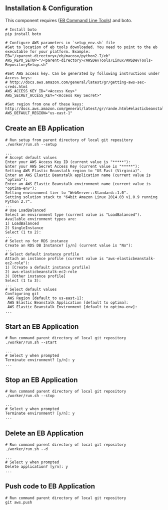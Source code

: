 Installation & Configuration
----------------------------

  This component requires ([EB Command Line Tools](http://aws.amazon.com/code/6752709412171743)) and boto.

    # Install boto
	pip install boto

    # Configure AWS parameters in `setup_env.sh` file
	#Set to location of eb tools downloaded. You need to point to the eb executable for your platform. Example:
	EB="/<parent-directory>/eb/macosx/python2.7/eb"
	AWS_REPO_SETUP="/<parent-directory>/AWSDevTools/Linux/AWSDevTools-RepositorySetup.sh"

	#Set AWS access key. Can be generated by following instructions under Access keys:
	# http://docs.aws.amazon.com/general/latest/gr/getting-aws-sec-creds.html
	AWS_ACCESS_KEY_ID="<Access Key>"
	AWS_SECRET_ACCESS_KEY="<Access Key Secret>"

	#Set region from one of these keys: http://docs.aws.amazon.com/general/latest/gr/rande.html#elasticbeanstalk_region
	AWS_DEFAULT_REGION="us-east-1"
  

Create an EB Application
------------------------

    # Run setup from parent directory of local git repository
	./worker/run.sh --setup
	
	...
	# Accept default values
	Enter your AWS Access Key ID (current value is "*****"):
	Enter your AWS Secret Access Key (current value is "*****"):
	Setting AWS Elastic Beanstalk region to "US East (Virginia)".
	Enter an AWS Elastic Beanstalk application name (current value is "optima"):
	Enter an AWS Elastic Beanstalk environment name (current value is "optima-env"):
	Setting environment tier to "WebServer::Standard::1.0".
	Setting solution stack to "64bit Amazon Linux 2014.03 v1.0.9 running Python 2.7".
	...
	# Use LoadBalanced
	Select an environment type (current value is "LoadBalanced").
	Available environment types are:
	1) LoadBalanced
	2) SingleInstance
	Select (1 to 2):
	...
	# Select no for RDS instance
	Create an RDS DB Instance? [y/n] (current value is "No"):
	...
	# Select default instance profile
	Attach an instance profile (current value is "aws-elasticbeanstalk-ec2-role"):
	1) [Create a default instance profile]
	2) aws-elasticbeanstalk-ec2-role
	3) [Other instance profile]
	Select (1 to 3):
	...
	# Select default values
	Configuring git
	 AWS Region [default to us-east-1]:
	 AWS Elastic Beanstalk Application [default to optima]: 
	 AWS Elastic Beanstalk Environment [default to optima-env]:
	...
	


Start an EB Application
-----------------------

    # Run command parent directory of local git repository
	./worker/run.sh --start
	
	...
	# Select y when prompted
	Terminate environment? [y/n]: y
	...


Stop an EB Application
----------------------

    # Run command parent directory of local git repository
	./worker/run.sh --stop
	
	...
	# Select y when prompted
	Terminate environment? [y/n]: y
	...


Delete an EB Application
----------------------

    # Run command parent directory of local git repository
	./worker/run.sh --d
	
	...
	# Select y when prompted
	Delete application? [y/n]: y
	...


Push code to EB Application
---------------------------

    # Run command parent directory of local git repository
	git aws.push


